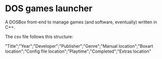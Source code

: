 # DOS games launcher

A DOSBox front-end to manage games (and software, eventually) written in C++.

The csv file follows this structure:

  "Title";"Year";"Developer";"Publisher";"Genre";"Manual location";"Boxart location";"Config file location";"Playtime";"Completed";"Extras location"
